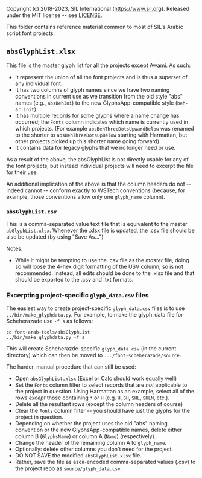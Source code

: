 Copyright (c) 2018-2023, SIL International (https://www.sil.org).
Released under the MIT license -- see [LICENSE](../LICENSE).

This folder contains reference material common to most of SIL's Arabic script
font projects.

## `absGlyphList.xlsx`

This file is the master glyph list for all the projects except Awami.
As such:
- It represent the union of all the font projects and is thus a superset of any
  individual font.
- It has two columns of glyph names since we have two naming conventions in
  current use as we transition from the old style "abs" names (e.g.,
  `absBehIni`) to the new GlyphsApp-compatible style (`beh-ar.init`).
- It has multiple records for some glyphs where a name change has occurred;
  the `Fonts` column indicates which name is currently used in which projects.
  (For example `absBehThreeDotsUpwardBelow` was renamed to the shorter to
  `absBehThreeDotsUpBelow` starting with Harmattan, but other projects 
  picked up this shorter name going forward)
- It contains data for legacy glyphs that we no longer need or use.

As a result of the above, the absGlyphList is not directly usable for any
of the font projects, but instead individual projects will need to excerpt
the file for their use.

An additional implication of the above is that the column headers do not --
indeed cannot -- conform exactly to WSTech conventions (because, for example,
those conventions allow only one `glyph_name` column).

### `absGlyphList.csv`

This is a comma-separated value text file that is equivalent to
the master `abGlyphList.xlsx`. Whenever the .xlsx file is updated, the
.csv file should be also be updated (by using "Save As...")

Notes:

- While it might be tempting to use the .csv file as the *master*
file, doing so will loose the 4-hex digit formatting of the USV column, so
is not recommended. Instead, all edits should be done to the .xlsx file
and that should be exported to the .csv and .txt formats.

### Excerpting project-specific `glyph_data.csv` files

The easiest way to create project-specific `glyph_data.csv` files is to 
use `../bin/make_glyphdata.py`. For example, to make the glyph_data file for 
Scheherazade use `-f s` as follows:

```
cd font-arab-tools/absGlyphList
../bin/make_glyphdata.py -f s
```
This will create Scheherazde-specific `glyph_data.csv` (in the current directory) 
which can then be moved to `.../font-scheherazade/source`.


The harder, manual procedure that can still be used:

- Open `absGlyphList.xlsx` (Excel or Calc should work equally well)
- Set the `Fonts` column filter to select records that are _not_ applicable
to the project in question. Using Harmattan as an example, select all of
the rows _except_ those containing `*` or `H` (e.g. `H`, `SH`,
`SHL`, `SHLM`, etc.).
- Delete all the resultant rows (except the column headers of course)
- Clear the `Fonts` column filter -- you should have just the glyphs for the
project in question.
- Depending on whether the project uses the old "abs" naming convention
or the new GlyphsApp-compatible names, delete either column B (`GlyphsName`)
or column A (`Name`) (respectively).
- Change the header of the remaining column A to `glyph_name`.
- Optionally: delete other columns you don't need for the project.
- DO NOT SAVE the modified `absGlyphList.xlsx` file.
- Rather, save the file as ascii-encoded comma-separated values (.csv) to the project repo as `source/glyph_data.csv`.
